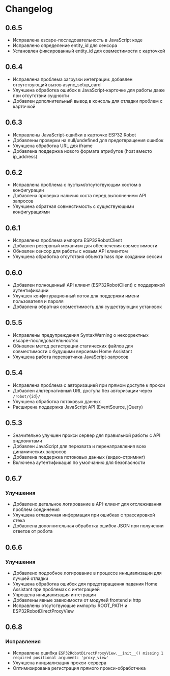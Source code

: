 # Changelog

## 0.6.5

- Исправлена escape-последовательность в JavaScript коде
- Исправлено определение entity_id для сенсора
- Установлен фиксированный entity_id для совместимости с карточкой

## 0.6.4

- Исправлена проблема загрузки интеграции: добавлен отсутствующий вызов async_setup_card
- Улучшена обработка ошибок в JavaScript-карточке для работы даже при отсутствии сущности
- Добавлен дополнительный вывод в консоль для отладки проблем с карточкой

## 0.6.3

- Исправлены JavaScript-ошибки в карточке ESP32 Robot
- Добавлены проверки на null/undefined для предотвращения ошибок
- Улучшена обработка URL для iframe
- Добавлена поддержка нового формата атрибутов (host вместо ip_address)

## 0.6.2

- Исправлена проблема с пустым/отсутствующим хостом в конфигурации
- Добавлена проверка наличия хоста перед выполнением API запросов
- Улучшена обратная совместимость с существующими конфигурациями

## 0.6.1

- Исправлена проблема импорта ESP32RobotClient
- Добавлен резервный механизм для обеспечения совместимости
- Обновлен сенсор для работы с новым API клиентом
- Улучшена обработка отсутствия объекта hass при создании сессии

## 0.6.0

- Добавлен полноценный API клиент (ESP32RobotClient) с поддержкой аутентификации
- Улучшен конфигурационный поток для поддержки имени пользователя и пароля
- Добавлена обратная совместимость для существующих установок

## 0.5.5

- Исправлены предупреждения SyntaxWarning о некорректных escape-последовательностях
- Обновлен метод регистрации статических файлов для совместимости с будущими версиями Home Assistant
- Улучшена работа перехватчика JavaScript-запросов

## 0.5.4

- Исправлена проблема с авторизацией при прямом доступе к прокси
- Добавлен альтернативный URL доступа без авторизации через `/robot/{id}/`
- Улучшена обработка потоковых данных
- Расширена поддержка JavaScript API (EventSource, jQuery)

## 0.5.3

- Значительно улучшен прокси сервер для правильной работы с API эндпоинтами
- Добавлен JavaScript для перехвата и перенаправления всех динамических запросов
- Добавлена поддержка потоковых данных (видео-стриминг)
- Включена аутентификация по умолчанию для безопасности 

## 0.6.7

### Улучшения
- Добавлено детальное логирование в API-клиент для отслеживания проблем соединения
- Улучшена отладочная информация при ошибках с трассировкой стека
- Добавлена дополнительная обработка ошибок JSON при получении ответов от робота

## 0.6.6

### Улучшения
- Добавлено подробное логирование в процессе инициализации для лучшей отладки
- Улучшена обработка ошибок для предотвращения падения Home Assistant при проблемах с интеграцией
- Упрощена инициализация интеграции
- Добавлены явные зависимости от модулей frontend и http
- Исправлены отсутствующие импорты ROOT_PATH и ESP32RobotDirectProxyView 

## 0.6.8

### Исправления
- Исправлена ошибка `ESP32RobotDirectProxyView.__init__() missing 1 required positional argument: 'proxy_view'`
- Улучшена инициализация прокси-сервера
- Оптимизирована регистрация прямого прокси-обработчика 